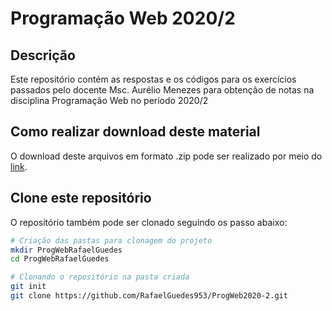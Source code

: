 # Programação Web 2020/2

## Descrição
Este repositório contém as respostas e os códigos para os exercícios passados pelo docente Msc. Aurélio Menezes para obtenção de notas na disciplina Programação Web no período 2020/2

## Como realizar download deste material
O download deste arquivos em formato .zip pode ser realizado por meio do [link](https://github.com/RafaelGuedes953/ProgWeb2020-2/archive/refs/heads/main.zip).

## Clone este repositório
O repositório também pode ser clonado seguindo os passo abaixo:
~~~bash
# Criação das pastas para clonagem do projeto
mkdir ProgWebRafaelGuedes
cd ProgWebRafaelGuedes
~~~

~~~bash
# Clonando o repositório na pasta criada
git init
git clone https://github.com/RafaelGuedes953/ProgWeb2020-2.git
~~~
